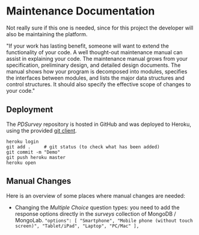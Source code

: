 # Maintenance Documentation

Not really sure if this one is needed, since for this project the developer will also be maintaining the platform.


"If your work has lasting benefit, someone will want to extend the functionality of your code. A well thought-out maintenance manual can assist in explaining your code. The maintenance manual grows from your specification, preliminary design, and detailed design documents. The manual shows how your program is decomposed into modules, specifies the interfaces between modules, and lists the major data structures and control structures. It should also specify the effective scope of changes to your code."



## Deployment

The _PDSurvey_ repository is hosted in GitHub and was deployed to Heroku, using the provided [git client](https://devcenter.heroku.com/articles/git).

    heroku login
    git add .     # git status (to check what has been added)
    git commit -m "Demo"
    git push heroku master
    heroku open



## Manual Changes

Here is an overview of some places where manual changes are needed:

* Changing the _Multiple Choice_ question types: you need to add the response options directly in the _surveys_ collection of MongoDB / MongoLab.
``
    "options": [
        "Smartphone",
        "Mobile phone (without touch screen)",
        "Tablet/iPad",
        "Laptop",
        "PC/Mac"
    ],
``
